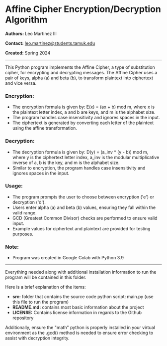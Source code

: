 # Affine Cipher Encryption/Decryption Algorithm

**Authors:** Leo Martinez III

**Contact:** [leo.martinez@students.tamuk.edu](mailto:leo.martinez@students.tamuk.edu)

**Created:** Spring 2024

---

This Python program implements the Affine Cipher, a type of substitution cipher, for encrypting and decrypting messages. The Affine Cipher uses a pair of keys, alpha (a) and beta (b), to transform plaintext into ciphertext and vice versa.

### Encryption:

- The encryption formula is given by: E(x) = (ax + b) mod m, where x is the plaintext letter index, a and b are keys, and m is the alphabet size.
- The program handles case insensitivity and ignores spaces in the input.
- The ciphertext is generated by converting each letter of the plaintext using the affine transformation.

### Decryption:

- The decryption formula is given by: D(y) = (a_inv * (y - b)) mod m, where y is the ciphertext letter index, a_inv is the modular multiplicative inverse of a, b is the key, and m is the alphabet size.
- Similar to encryption, the program handles case insensitivity and ignores spaces in the input.

### Usage:

- The program prompts the user to choose between encryption ('e') or decryption ('d').
- Users enter alpha (a) and beta (b) values, ensuring they fall within the valid range.
- GCD (Greatest Common Divisor) checks are performed to ensure valid input.
- Example values for ciphertext and plaintext are provided for testing purposes.

### Note:

- Program was created in Google Colab with Python 3.9

-------------------------------------------------------------------------------------------------------------------------------------------------------------

Everything needed along with additional installation information to run the program will be contained in this folder.

Here is a brief explanation of the items:
- **src:** folder that contains the source code python script: main.py (use this file to run the program)
- **README.md:** contains most basic information about the project
- **LICENSE:** Contains license information in regards to the Github repository

Additionally, ensure the "math" python is properly installed in your virtual environment as the .gcd() method is needed to ensure error checking to assist with decryption integrity.
